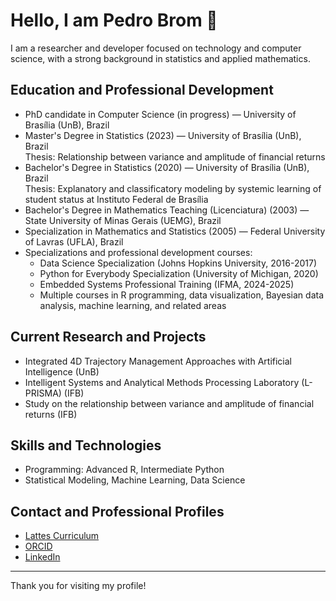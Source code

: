 # Hello, I am Pedro Brom 👋

I am a researcher and developer focused on technology and computer science, with a strong background in statistics and applied mathematics.

## Education and Professional Development

- PhD candidate in Computer Science (in progress) — University of Brasília (UnB), Brazil  
- Master's Degree in Statistics (2023) — University of Brasília (UnB), Brazil  
  Thesis: Relationship between variance and amplitude of financial returns  
- Bachelor's Degree in Statistics (2020) — University of Brasília (UnB), Brazil  
  Thesis: Explanatory and classificatory modeling by systemic learning of student status at Instituto Federal de Brasília  
- Bachelor's Degree in Mathematics Teaching (Licenciatura) (2003) — State University of Minas Gerais (UEMG), Brazil  
- Specialization in Mathematics and Statistics (2005) — Federal University of Lavras (UFLA), Brazil  
- Specializations and professional development courses:  
  - Data Science Specialization (Johns Hopkins University, 2016-2017)  
  - Python for Everybody Specialization (University of Michigan, 2020)  
  - Embedded Systems Professional Training (IFMA, 2024-2025)  
  - Multiple courses in R programming, data visualization, Bayesian data analysis, machine learning, and related areas

## Current Research and Projects

- Integrated 4D Trajectory Management Approaches with Artificial Intelligence (UnB)  
- Intelligent Systems and Analytical Methods Processing Laboratory (L-PRISMA) (IFB)  
- Study on the relationship between variance and amplitude of financial returns (IFB)

## Skills and Technologies

- Programming: Advanced R, Intermediate Python  
- Statistical Modeling, Machine Learning, Data Science

## Contact and Professional Profiles

- [Lattes Curriculum](http://lattes.cnpq.br/0154064396756002)  
- [ORCID](https://orcid.org/0000-0002-1288-7695)  
- [LinkedIn](https://www.linkedin.com/in/pcbrom/)

---

Thank you for visiting my profile!
